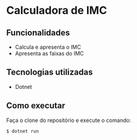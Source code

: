 # Calculadora de IMC 

## Funcionalidades
- Calcula e apresenta o IMC
- Apresenta as faixas do IMC

## Tecnologias utilizadas
- Dotnet

## Como executar
Faça o clone do repositório e execute o comando:
``` 
$ dotnet run
```